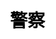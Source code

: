---
title: 警察
layout: dream_interpretation/kind_single
description: 解梦 - 人物 - 警察.
js: []
css: ["css/luck/dream_interpretation/dream_interpretation.css"]
---